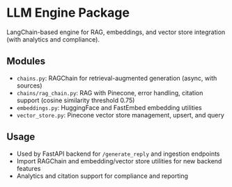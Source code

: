 # LLM Engine Package

LangChain-based engine for RAG, embeddings, and vector store integration (with analytics and compliance).

## Modules
- `chains.py`: RAGChain for retrieval-augmented generation (async, with sources)
- `chains/rag_chain.py`: RAG with Pinecone, error handling, citation support (cosine similarity threshold 0.75)
- `embeddings.py`: HuggingFace and FastEmbed embedding utilities
- `vector_store.py`: Pinecone vector store management, upsert, and query

## Usage
- Used by FastAPI backend for `/generate_reply` and ingestion endpoints
- Import RAGChain and embedding/vector store utilities for new backend features
- Analytics and citation support for compliance and reporting
